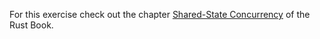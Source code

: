 For this exercise check out the chapter [Shared-State Concurrency](https://doc.rust-lang.org/book/second-edition/ch16-03-shared-state.html) of the Rust Book.